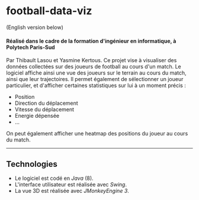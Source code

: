# football-data-viz

(English version below)

#### Réalisé dans le cadre de la formation d'ingénieur en informatique, à Polytech Paris-Sud
Par Thibault Lasou et Yasmine Kertous.
Ce projet vise à visualiser des données collectées sur des joueurs de football au cours d'un match. 
Le logiciel affiche ainsi une vue des joueurs sur le terrain au cours du match, ainsi que leur trajectoires.
Il permet également de sélectionner un joueur particulier, et d'afficher certaines statistiques sur lui à un moment précis :
* Position 
* Direction du déplacement
* Vitesse du déplacement
* Energie dépensée
* ...

On peut également afficher une heatmap des positions du joueur au cours du match.


----------------
## Technologies
* Le logiciel est codé en _Java_ (8).
* L'interface utilisateur est réalisée avec _Swing_.
* La vue 3D est réalisée avec _JMonkeyEngine 3_.